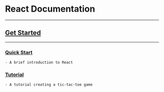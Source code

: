 # React Documentation

---
## [Get Started](https://github.com/robinpunn/documentation/tree/main/React/GetStarted)
---

### [Quick Start](https://github.com/robinpunn/documentation/tree/main/React/GetStarted/Quickstart)
    - A brief introduction to React

### [Tutorial](https://github.com/robinpunn/documentation/tree/main/React/GetStarted/Tutorial)
    - A tutorial creating a tic-tac-toe game